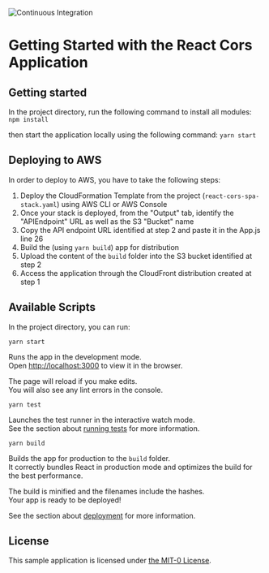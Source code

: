 ![Continuous Integration](https://github.com/aws-samples/react-cors-spa/actions/workflows/ci.yml/badge.svg)

# Getting Started with the React Cors Application

## Getting started

In the project directory, run the following command to install all modules:
`npm install`

then start the application locally using the following command:
`yarn start`

## Deploying to AWS

In order to deploy to AWS, you have to take the following steps:
1. Deploy the CloudFormation Template from the project (`react-cors-spa-stack.yaml`) using AWS CLI or AWS Console
2. Once your stack is deployed, from the "Output" tab, identify the "APIEndpoint" URL as well as the S3 "Bucket" name
3. Copy the API endpoint URL identified at step 2 and paste it in the App.js line 26
4. Build the (using `yarn build`) app for distribution
5. Upload the content of the `build` folder into the S3 bucket identified at step 2
6. Access the application through the CloudFront distribution created at step 1

## Available Scripts

In the project directory, you can run:

`yarn start`

Runs the app in the development mode.\
Open [http://localhost:3000](http://localhost:3000) to view it in the browser.

The page will reload if you make edits.\
You will also see any lint errors in the console.

`yarn test`

Launches the test runner in the interactive watch mode.\
See the section about [running tests](https://facebook.github.io/create-react-app/docs/running-tests) for more information.

`yarn build`

Builds the app for production to the `build` folder.\
It correctly bundles React in production mode and optimizes the build for the best performance.

The build is minified and the filenames include the hashes.\
Your app is ready to be deployed!

See the section about [deployment](https://facebook.github.io/create-react-app/docs/deployment) for more information.

## License

This sample application is licensed under [the MIT-0 License](https://github.com/aws/mit-0).
